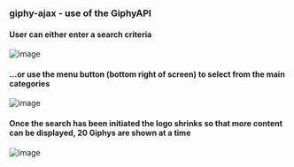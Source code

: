 ### giphy-ajax - use of the GiphyAPI

#### User can either enter a search criteria 
![image](https://cloud.githubusercontent.com/assets/18251657/24582676/b05dca16-1702-11e7-8abe-d1bf6f10fe52.png)

#### ...or use the menu button (bottom right of screen) to select from the main categories

![image](https://cloud.githubusercontent.com/assets/18251657/24582677/b3e7a148-1702-11e7-8113-b5ce7f0bead4.png)


#### Once the search has been initiated the logo shrinks so that more content can be displayed, 20 Giphys are shown at a time

![image](https://cloud.githubusercontent.com/assets/18251657/24582679/b7984ca2-1702-11e7-8cd0-c459a034c0f6.png)


